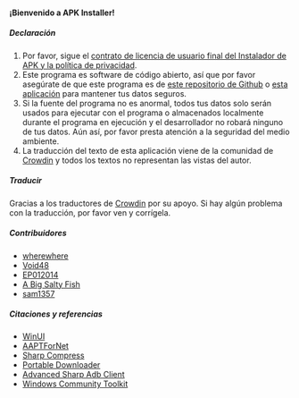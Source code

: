 #### ¡Bienvenido a APK Installer!

##### Declaración
1. Por favor, sigue el [contrato de licencia de usuario final del Instalador de APK y la política de privacidad](https://github.com/Paving-Base/APK-Installer/blob/main/Privacy.md).
2. Este programa es software de código abierto, así que por favor asegúrate de que este programa es de [este repositorio de Github](https://github.com/Paving-Base/APK-Installer) o [esta aplicación](https://apps.microsoft.com/store/detail/9P2JFQ43FPPG) para mantener tus datos seguros.
3. Si la fuente del programa no es anormal, todos tus datos solo serán usados para ejecutar con el programa o almacenados localmente durante el programa en ejecución y el desarrollador no robará ninguno de tus datos. Aún así, por favor presta atención a la seguridad del medio ambiente.
4. La traducción del texto de esta aplicación viene de la comunidad de [Crowdin](https://crowdin.com/project/APKInstaller "Crowdin") y todos los textos no representan las vistas del autor.

##### Traducir
Gracias a los traductores de [Crowdin](https://crowdin.com/project/APKInstaller "Crowdin") por su apoyo. Si hay algún problema con la traducción, por favor ven y corrígela.

##### Contribuidores
- [wherewhere](https://github.com/wherewhere)
- [Void48](https://github.com/Void48)
- [EP012014](https://github.com/EP012014)
- [A Big Salty Fish](https://github.com/bigsaltyfishes)
- [sam1357](https://github.com/sam1357)

##### Citaciones y referencias
- [WinUI](https://github.com/microsoft/microsoft-ui-xaml "WinUI")
- [AAPTForNet](https://github.com/canheo136/QuickLook.Plugin.ApkViewer "AAPTForNet")
- [Sharp Compress](https://github.com/adamhathcock/sharpcompress "Sharp Compress")
- [Portable Downloader](https://github.com/madnik7/PortableDownloader "Portable Downloader")
- [Advanced Sharp Adb Client](https://github.com/yungd1plomat/AdvancedSharpAdbClient "Advanced Sharp Adb Client")
- [Windows Community Toolkit](https://github.com/CommunityToolkit/WindowsCommunityToolkit "Windows Community Toolkit")
